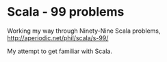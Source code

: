 Scala - 99 problems
====

Working my way through Ninety-Nine Scala problems, http://aperiodic.net/phil/scala/s-99/

My attempt to get familiar with Scala.
